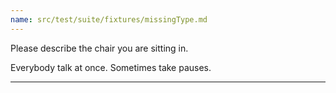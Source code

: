 ```yaml
---
name: src/test/suite/fixtures/missingType.md
---
```


Please describe the chair you are sitting in.

Everybody talk at once. Sometimes take pauses.

---
